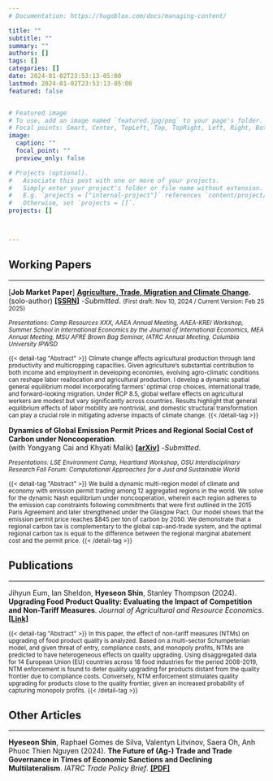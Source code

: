 ```yaml
---
# Documentation: https://hugoblox.com/docs/managing-content/

title: ""
subtitle: ""
summary: ""
authors: []
tags: []
categories: []
date: 2024-01-02T23:53:13-05:00
lastmod: 2024-01-02T23:53:13-05:00
featured: false


# Featured image
# To use, add an image named `featured.jpg/png` to your page's folder.
# Focal points: Smart, Center, TopLeft, Top, TopRight, Left, Right, BottomLeft, Bottom, BottomRight.
image:
  caption: ""
  focal_point: ""
  preview_only: false

# Projects (optional).
#   Associate this post with one or more of your projects.
#   Simply enter your project's folder or file name without extension.
#   E.g. `projects = ["internal-project"]` references `content/project/deep-learning/index.md`.
#   Otherwise, set `projects = []`.
projects: []



---
```



## Working Papers 
<hr>


[**Job Market Paper**] **[Agriculture, Trade, Migration and Climate Change](https://papers.ssrn.com/sol3/papers.cfm?abstract_id=5154011).** (solo-author) **[[SSRN]](https://papers.ssrn.com/sol3/papers.cfm?abstract_id=5154011)** -*Submitted*. <small>(First draft: Nov 10, 2024 / Current Version: Feb 25 2025)</small> 

<small>*Presentations: Camp Resources XXX, AAEA Annual Meeting, AAEA-KREI Workshop, Summer School in International Economics by the Journal of International Economics, MEA Annual Meeting, MSU AFRE Brown Bag Seminar, IATRC Annual Meeting, Columbia University IPWSD*</small> 

<!-- <small>Climate change can affect agricultural production through land productivity and multicropping capacities, with effects largely heterogeneous across countries and crops. Given the agricultural sector’s substantial contribution to both income and employment in many developing economies, evolving agro-climatic conditions have the potential to reshape labor reallocation as well as agricultural production. I build and quantify a dynamic spatial general equilibrium model incorporating farmers’ optimal crop choices, international trade, and forward-looking household migration. Findings indicate that under RCP 8.5, the overall global welfare effect on agricultural workers is modest, yet welfare effects vary substantially across countries. Results also highlight that the general equilibrium effects of labor mobility are nontrivial, and domestic structural transformation, in particular, plays a crucial role in mitigating the adverse effects of climate change.</small>  -->

<span style="font-size: smaller;">
{{< detail-tag "Abstract" >}}
Climate change affects agricultural production through land productivity and multicropping capacities. Given agriculture’s substantial contribution to both income and employment in developing economies, evolving agro-climatic conditions can reshape labor reallocation and agricultural production. I develop a dynamic spatial general equilibrium model incorporating farmers’ optimal crop choices, international trade, and forward-looking migration. Under RCP 8.5, global welfare effects on agricultural workers are modest but vary significantly across countries. Results highlight that general equilibrium effects of labor mobility are nontrivial, and domestic structural transformation can play a crucial role in mitigating adverse impacts of climate change. 
{{< /detail-tag >}}
</span>

<br>

**Dynamics of Global Emission Permit Prices and Regional Social Cost of Carbon under Noncooperation**. <br> (with Yongyang Cai and Khyati Malik) **[[arXiv]](https://arxiv.org/pdf/2312.15563)**  -*Submitted*.

<small>*Presentations: LSE Environment Camp, Heartland Workshop, OSU Interdisciplinary Research Fall Forum: Computational Approaches for a Just and Sustainable World*</small>

<!-- ![Description of the figure](/myfigures/cai_et_al_2024_fig.png) -->


<span style="font-size: smaller;">
{{< detail-tag "Abstract" >}}
We build a dynamic multi-region model of climate and economy with emission permit trading among 12 aggregated regions in the world. We solve for the dynamic Nash equilibrium under noncooperation, wherein each region adheres to the emission cap constraints following commitments that were first outlined in the 2015 Paris Agreement and later strengthened under the Glasgow Pact. Our model shows that the emission permit price reaches $845 per ton of carbon by 2050. We demonstrate that a regional carbon tax is complementary to the global cap-and-trade system, and the optimal regional carbon tax is equal to the difference between the regional marginal abatement cost and the permit price.
{{< /detail-tag >}}
</span>
<br>


## Publications

<hr>

 Jihyun Eum, Ian Sheldon, **Hyeseon Shin**, Stanley Thompson (2024). **Upgrading Food Product Quality: Evaluating the Impact of Competition and Non-Tariff Measures**. _Journal of Agricultural and Resource Economics_. **[[Link]](https://jareonline.org/articles/upgrading-food-product-quality-evaluating-the-impact-of-competition-and-non-tariff-measures/)**

<span style="font-size: smaller;">
{{< detail-tag "Abstract" >}}
In this paper, the effect of non-tariff measures (NTMs) on upgrading of food product quality is analyzed. Based on a multi-sector Schumpeterian model, and given threat of entry, compliance costs, and monopoly profits, NTMs are predicted to have heterogeneous effects on quality upgrading. Using disaggregated data for 14 European Union (EU) countries across 18 food industries for the period 2008-2019, NTM enforcement is found to deter quality upgrading for products distant from the quality frontier due to compliance costs. Conversely, NTM enforcement stimulates quality upgrading for products close to the quality frontier, given an increased probability of capturing monopoly profits.
{{< /detail-tag >}}
</span>
<br>





## Other Articles

<hr>

**Hyeseon Shin**, Raphael Gomes de Silva, Valentyn Litvinov, Saera Oh, Anh Phuoc Thien Nguyen (2024). **The Future of (Ag-) Trade and Trade Governance in Times of Economic Sanctions and Declining Multilateralism**. _IATRC Trade Policy Brief_. **[[PDF]](/uploads/article_Shin_et_al_2024.pdf)**


<br>
